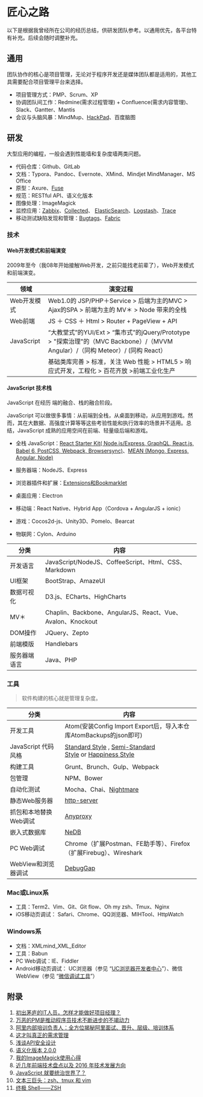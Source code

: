# 匠心之路

以下是根据我曾经所在公司的经历总结，供研发团队参考。以通用优先，各平台特有补充。后续会随时调整补充。

## 通用

团队协作的核心是项目管理，无论对于程序开发还是媒体团队都是适用的，其他工具需要配合项目管理平台来选择。
- 项目管理方式：PMP、Scrum、XP
- 协调团队间工作：Redmine(需求过程管理) + Confluence(需求内容管理)、Slack、Gantter、Mantis
- 会议与头脑风暴：MindMup、[HackPad](https://hackpad.com/)、百度脑图

## 研发

大型应用的编程，一般会遇到性能墙和复杂度墙两类问题。
- 代码仓库：Github、GitLab
- 文档：Typora、Pandoc、Evernote、XMind、Mindjet MindManager、MS Office
- 原型：Axure、[Fuse](https://www.fusetools.com/)
- 规范：RESTful API、语义化版本
- 图像处理：ImageMagick
- 监控应用：[Zabbix](http://www.zabbix.com/)、[Collected](https://collectd.org/)、 [ElasticSearch](https://www.elastic.co/products/elasticsearch)、[Logstash](https://www.elastic.co/products/logstash)、[Trace](https://trace.risingstack.com/)
- 移动测试缺陷发现和管理：[Bugtags](https://www.bugtags.com/)、[Fabric](https://get.fabric.io/)

### 技术

#### Web开发模式和前端演变

2009年至今（我08年开始接触Web开发，之前只能找老前辈了），Web开发模式和前端演变。

| 领域         | 演变过程                                     |
| ---------- | ---------------------------------------- |
| Web开发模式    | Web1.0的 JSP/PHP＋Service > 后端为主的MVC > Ajax的SPA > 前端为主的 MV＊ > Node 带来的全栈 |
| Web前端      | JS ＋ CSS ＋ Html > Router + PageView + API |
| JavaScript | “大教堂式”的YUI/Ext  > “集市式”的jQuery/Prototype > "探索治理"的（MVC Backbone）/（MVVM Angular）/（同构 Meteor）/ (同构 React） |
|            | 基础类库完善 > 标准，关注 Web 性能 > HTML5 > 响应式开发，工程化 > 百花齐放 >前端工业化生产 |

#### JavaScript 技术栈

JavaScript 在经历 端的融合、栈的融合阶段。

JavaScript 可以做很多事情：从前端到全栈，从桌面到移动，从应用到游戏。然而，其在大数据、高强度计算等等这些考验性能和执行效率的场景并不适用。总结，JavaScript 成熟的应用空间在前端、轻量级后端和游戏。

- 全栈 JavaScript：[React Starter Kit( Node.js/Express, GraphQL, React.js, Babel 6, PostCSS, Webpack, Browsersync)](https://github.com/kriasoft/react-starter-kit)、[MEAN (Mongo, Express, Angular, Node)](http://mean.io/#!/)
- 服务器端：NodeJS、Express
- 浏览器插件和扩展：[Extensions和Bookmarklet](https://github.com/TingGe/chrome-extensions/blob/master/README.md)




- 桌面应用：Electron
- 移动端：React Native、Hybrid App（Cordova + AngularJS + ionic）
- 游戏：Cocos2d-js、Unity3D、Pomelo、Bearcat
- 物联网：Cylon、Arduino



| 分类     | 内容                                       |
| ------ | ---------------------------------------- |
| 开发语言   | JavaScript/NodeJS、CoffeeScript、Html、CSS、Markdown |
| UI框架   | BootStrap、AmazeUI                        |
| 数据可视化  | D3.js、ECharts、HighCharts                 |
| MV＊    | Chaplin、Backbone、AngularJS、React、Vue、Avalon、Knockout |
| DOM操作  | JQuery、Zepto                             |
| 前端模版   | Handlebars                               |
| 服务器端语言 | Java、PHP                                 |

### 工具

> 软件构建的核心就是管理复杂度。

| 分类              | 内容                                       |
| --------------- | ---------------------------------------- |
| 开发工具            | Atom(安装Config Import Export后，导入本仓库AtomBackups的json即可) |
| JavaScript 代码风格 | [Standard Style](https://github.com/feross/standard) , [Semi-Standard Style](https://github.com/Flet/semistandard) or [Happiness Style](https://github.com/jedwatson/happiness) |
| 构建工具            | Grunt、Brunch、Gulp、Webpack                |
| 包管理             | NPM、Bower                                |
| 自动化测试           | Mocha、Chai、[Nightmare](http://www.nightmarejs.org/) |
| 静态Web服务器        | [http-server](https://github.com/indexzero/http-server) |
| 抓包和本地替换Web调试    | [Anyproxy](https://github.com/alibaba/anyproxy) |
| 嵌入式数据库          | [NeDB](https://github.com/louischatriot/nedb) |
| PC Web调试        | Chrome（扩展Postman、FE助手等）、Firefox（扩展Firebug）、Wireshark |
| WebView和浏览器调试   | [DebugGap](http://www.debuggap.com/)     |

### Mac或Linux系

- 工具：Term2、Vim、Git、Git flow、Oh my zsh、Tmux、Nginx
- iOS移动页调试： Safari、Chrome、QQ浏览器、MIHTool、HttpWatch

### Windows系

- 文档：XMLmind_XML_Editor
- 工具：Babun
- PC Web调试：IE、Fiddler
- Android移动页调试： UC浏览器（参见 “[UC浏览器开发者中心](http://www.uc.cn/business/developer/)”）、微信WebView（参见 “[微信调试工具](http://blog.qqbrowser.cc/)”）

## 附录

1. [初出茅庐的IT人员，怎样才能做好项目经理？](http://www.jianshu.com/p/2f737f8fe75f)
2. [万恶的PM是推动程序员技术不断进步的不竭动力](http://www.jianshu.com/p/ebd7a8b9bff9)
3. [阿里内部培训负责人：全方位揭秘阿里面试、晋升、层级、培训体系](http://mp.weixin.qq.com/s?__biz=MjM5MzIxNTQ2MA==&mid=402806994&idx=1&sn=77d8fda6912c16a617e82229e8cc1a52&scene=23&srcid=0319fD0Qyeu9idm7xvmZbbiY#rd)
4. [这才叫真正的需求管理](http://www.jianshu.com/p/507fea3e2a20)
5. [浅谈API安全设计](http://www.jianshu.com/p/d7c52d113a68)
6. [语义化版本 2.0.0](http://semver.org/lang/zh-CN/)
7. [我的ImageMagick使用心得](http://www.charry.org/docs/linux/ImageMagick/ImageMagick.html)
8. [近几年前端技术盘点以及 2016 年技术发展方向](http://taobaofed.org/blog/2016/01/04/font-end-tech-inventory/)
9. [JavaScript 就要统治世界了？](https://segmentfault.com/a/1190000003767058)
10. [文本三巨头：zsh、tmux 和 vim](http://blog.jobbole.com/86571/)
11. [终极 Shell——ZSH](http://zhuanlan.zhihu.com/mactalk/19556676)